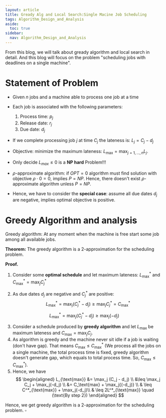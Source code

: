 ```yaml
---
layout: article
title: Gready Alg and Local Search:Single Macine Job Scheduling
tags: Algorithm_Design_and_Analysis
aside:
  toc: true
sidebar:
  nav: Algorithm_Design_and_Analysis
---
```


From this blog, we will talk about gready algorithm and local search in detail. And this blog will focus on the problem "scheduling jobs with deadlines on a single machine".

<!--more-->

# Statement of Problem

- Given $n$ jobs and a machine able to process one job at a time
- Each job is associated with the following parameters:
  1. Process time: $p_j$
  2. Release date: $r_j$
  3. Due date: $d_j$
- If we complete processing job $j$ at time $C_j$ the lateness is: $L_j = C_j - d_j$
- Objective: minimize the maximum lateness: $L_{\text{max}} = \max_{j=1,\ldots,n} L_j$.
- Only decide ${L_{max} \leq 0}$ is a **NP hard** Problem!!!

- $\rho$-approximate algorithm: if $OPT = 0$ algorithm must find solution with objective $\rho \cdot 0 = 0$, implies $P=NP$. Hence, there doesn't exist $\rho$-approximate algorithm unless $P=NP$.

- Hence, we have to consider the **special case**: assume all due dates $d_j$ are negative, implies optimal objective is positive.

# Greedy Algorithm and analysis

Greedy algorithm: At any moment when the machine is free start some job among all available jobs.



**Theorem:** The greedy algorithm is a 2-approximation for the scheduling problem.

**Proof.** 

1. Consider some **optimal schedule** and let maximum lateness: $L^*_{\text{max}}$ and $C^*_{\text{max}} = \max_j C^*_j$

2. As due dates $d_j$ are negative and $C^*_j$ are positive:
$$
   L^*_{\text{max}} = \max_j(C^*_j - d_j) \geq \max_j C^*_j = C^*_{\text{max}}
$$

$$
L^*_{\text{max}} = \max_j(C^*_j - d_j) \geq \max_j(-d_j)
$$

3. Consider a schedule produced by **greedy algorithm** and let $L_{\text{max}}$ be maximum lateness and $C_{\text{max}} = \max_j C_j$.
4. As algorithm is greedy and the machine never sit idle if a job is waiting (don't have gap). That means $C_{\text{max}} \leq C^*_{\text{max}}$ (We process all the jobs on a single machine, the total process time is fixed, greedy algorithm doesn't generate gap, which equals to total process time. So, ${C_\text{max} \leq C^*_{\text{max}}}$).
5. Hence, we have
$$
\begin{aligned}
L_{\text{max}} &= \max_j (C_j - d_j) \\
&\leq \max_j C_j + \max_j(-d_j) \\
&= C_\text{max} + \max_j{(-d_j)} \\
& \leq C^*_{\text{max}} + \max_j(-d_j)\\
& \leq 2L^*_{\text{max}} \quad (\text{By step 2})
\end{aligned}
$$

Hence, we get greedy algorithm is a 2-approximation for the scheduling problem. $\square$

